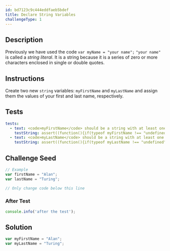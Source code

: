 ```yaml
---
id: bd7123c9c444eddfaeb5bdef
title: Declare String Variables
challengeType: 1
---
```


## Description
<section id='description'>
Previously we have used the code
<code>var myName = "your name";</code>
<code>"your name"</code> is called a <dfn>string</dfn> <dfn>literal</dfn>. It is a string because it is a series of zero or more characters enclosed in single or double quotes.
</section>

## Instructions
<section id='instructions'>
Create two new <code>string</code> variables: <code>myFirstName</code> and <code>myLastName</code> and assign them the values of your first and last name, respectively.
</section>

## Tests
<section id='tests'>

```yml
tests:
  - text: <code>myFirstName</code> should be a string with at least one character in it.
    testString: assert((function(){if(typeof myFirstName !== "undefined" && typeof myFirstName === "string" && myFirstName.length > 0){return true;}else{return false;}})(), '<code>myFirstName</code> should be a string with at least one character in it.');
  - text: <code>myLastName</code> should be a string with at least one character in it.
    testString: assert((function(){if(typeof myLastName !== "undefined" && typeof myLastName === "string" && myLastName.length > 0){return true;}else{return false;}})(), '<code>myLastName</code> should be a string with at least one character in it.');

```

</section>

## Challenge Seed
<section id='challengeSeed'>

<div id='js-seed'>

```js
// Example
var firstName = "Alan";
var lastName = "Turing";

// Only change code below this line


```

</div>


### After Test
<div id='js-teardown'>

```js
console.info('after the test');
```

</div>

</section>

## Solution
<section id='solution'>


```js
var myFirstName = "Alan";
var myLastName = "Turing";
```

</section>
